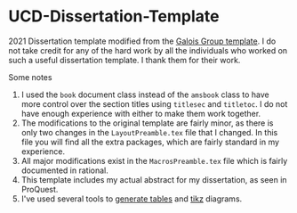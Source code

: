 # UCD-Dissertation-Template
2021 Dissertation template modified from the [Galois Group template](https://galois.math.ucdavis.edu/doku.php?id=thesistips). I do not take credit for any of the hard work by all the individuals who worked on such a useful dissertation template. I thank them for their work.

Some notes

1. I used the `book` document class instead of the `amsbook` class to have more control over the section titles using `titlesec` and `titletoc`. I do not have enough experience with either to make them work together.
2. The modifications to the original template are fairly minor, as there is only two changes in the `LayoutPreamble.tex` file that I changed. In this file you will find all the extra packages, which are fairly standard in my experience.
3. All major modifications exist in the `MacrosPreamble.tex` file which is fairly documented in rational.
4. This template includes my actual abstract for my dissertation, as seen in ProQuest.
5. I've used several tools to [generate tables](https://www.tablesgenerator.com/) and [tikz](https://www.mathcha.io/editor) diagrams. 
